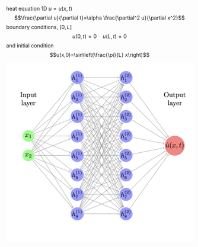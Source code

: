 heat equation 1D $u=u(x,t)$
$$\frac{\partial u}{\partial t}=\alpha \frac{\partial^2 u}{\partial x^2}$$
boundary conditions, $[0,L]$
$$u(0,t)=0 \quad u(L, t)=0$$
and initial condition
$$u(x,0)=\sin\left(\frac{\pi}{L} x\right)$$

![](nn.png)
